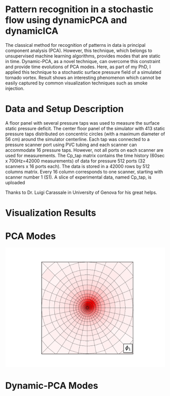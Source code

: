 # Pattern recognition in a stochastic flow using dynamicPCA and dynamicICA
The classical method for recognition of patterns in data is principal component analysis (PCA). However, this technique, which belongs to unsupervised machine learning algorithms, provides modes that are static in time. Dynamic-PCA, as a novel technique, can overcome this constraint and provide time evolutions of PCA modes. Here, as part of my PhD, I applied this technique to a stochastic surface pressure field of a simulated tornado vortex. Result shows an interesting phenomenon which cannot be easily captured by common visualization techniques such as smoke injection.

# Data and Setup Description
A floor panel with several pressure taps was used to measure the surface static pressure deficit. The center floor panel of the simulator with 413 static pressure taps distributed on concentric circles (with a maximum diameter of 56 cm) around the simulator centerline. Each tap was connected to a pressure scanner port using PVC tubing and each scanner can accommodate 16 pressure taps. However, not all ports on each scanner are used for measurements. 
The Cp_tap matrix contains the time history (60sec x 700Hz=42000 measurements) of data for pressure 512 ports (32 scanners x 16 ports each). The data is stored in a 42000 rows by 512 columns matrix. Every 16 column corresponds to one scanner, starting with scanner number 1 (S1). 
A slice of experimental data, named Cp_tap, is uploaded

Thanks to Dr. Luigi Carassale in University of Genova for his great helps.

# Visualization Results 
# PCA Modes
![](Img/PCA_Mode%201.png)

# Dynamic-PCA Modes


